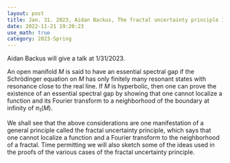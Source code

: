 ```yaml
---
layout: post
title: Jan. 31. 2023, Aidan Backus, The fractal uncertainty principle I (Application to spectral theory) 
date: 2022-11-21 19:20:23 
use_math: true
category: 2023-Spring
---
```

 
Aidan Backus will give a talk at 1/31/2023. 

An open manifold $M$ is said to have an essential spectral gap if the Schrödinger equation on $M$ has only 
finitely many resonant states with resonance close to the real line. If $M$ is hyperbolic, then one can prove 
the existence of an essential spectral gap by showing that one cannot localize a function and its Fourier 
transform to a neighborhood of the boundary at infinity of $\pi_1(M)$.

We shall see that the above considerations are one manifestation of a general principle called the fractal 
uncertainty principle, which says that one cannot localize a function and a Fourier transform to the 
neighborhood of a fractal. Time permitting we will also sketch some of the ideas used in the proofs of the 
various cases of the fractal uncertainty principle.


